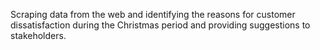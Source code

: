 Scraping data from the web and identifying the reasons for customer dissatisfaction during the Christmas period and providing suggestions to stakeholders.
